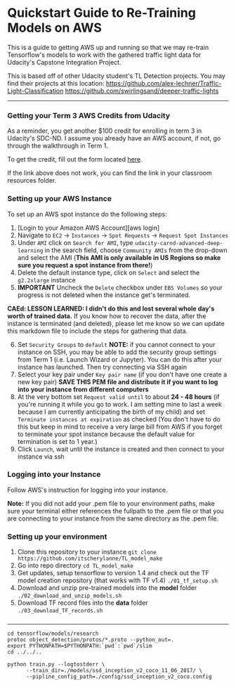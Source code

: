 # Quickstart Guide to Re-Training Models on AWS

This is a guide to getting AWS up and running so that we may re-train Tensorflow's models to work with the gathered traffic light data for Udacity's Capstone Integration Project.


This is based off of other Udacity student's TL Detection projects. You may find their projects at this location:
https://github.com/alex-lechner/Traffic-Light-Classification
https://github.com/swirlingsand/deeper-traffic-lights


-------------
### Getting your Term 3 AWS Credits from Udacity

As a reminder, you get another $100 credit for enrolling in term 3 in Udacity's SDC-ND. I assume you already have an AWS account, if not, go through the walkthrough in Term 1.

To get the credit, fill out the form located [here](https://www.awseducate.com/PromotionSignup?pcode=400HZJ).

If the link above does not work, you can find the link in your classroom resources folder.

### Setting up your AWS Instance

To set up an AWS spot instance do the following steps:
1. [Login to your Amazon AWS Account][aws login]
2. Navigate to ``EC2`` -> ``Instances`` -> ``Spot Requests`` -> ``Request Spot Instances``
3. Under ``AMI`` click on ``Search for AMI``, type ``udacity-carnd-advanced-deep-learning`` in the search field, choose ``Community AMIs`` from the drop-down and select the AMI (**This AMI is only available in US Regions so make sure you request a spot instance from there!**)
4. Delete the default instance type, click on ``Select`` and select the ``g2.2xlarge`` instance
5. **IMPORTANT** Uncheck the ``Delete`` checkbox under ``EBS Volumes`` so your progress is not deleted when the instance get's terminated.

  **CAEd: LESSON LEARNED: I didn't do this and lost several whole day's worth of trained data.** If you know how to recover the data, after the instance is terminated (and deleted), please let me know so we can update this markdown file to include the steps for gathering that data.

6. Set ``Security Groups`` to ``default``
  **NOTE:** if you cannot connect to your instance on SSH, you may be able to add the security group settings from Term 1 (i.e. Launch Wizard or Jupyter). You can do this after your instance has launched. Then try connecting via SSH again
7. Select your key pair under ``Key pair name`` (if you don't have one create a new key pair) **SAVE THIS PEM file and distribute it if you want to log into your instance from different computers**
8. At the very bottom set ``Request valid until`` to about **24 - 48 hours** (if you're running it while you go to work. I am setting mine to last a week because I am currently anticipating the birth of my child) and set ``Terminate instances at expiration`` as checked (You don't have to do this but keep in mind to receive a very large bill from AWS if you forget to terminate your spot instance because the default value for termination is set to 1 year.)
9. Click ``Launch``, wait until the instance is created and then connect to your instance via ssh

### Logging into your Instance
Follow AWS's instruction for logging into your instance.

**Note:** If you did not add your .pem file to your environment paths, make sure your terminal either references the fullpath to the .pem file or that you are connecting to your instance from the same directory as the .pem file.

### Setting up your environment

1. Clone this repository to your instance
`git clone https://github.com/itscherylanne/TL_model_make`
2. Go into repo directory
`cd TL_model_make`
3. Get updates, setup tensorflow to version 1.4 and check out the TF model creation repository (that works with TF v1.4)
`./01_tf_setup.sh`
4. Download and unzip pre-trained models into the **model** folder
`./02_download_and_unzip_models.sh`
5.  Download TF record files into the **data** folder
`./03_download_TF_records.sh`

###



---------------

```
cd tensorflow/models/research
protoc object_detection/protos/*.proto --python_out=.
export PYTHONPATH=$PYTHONPATH:`pwd`:`pwd`/slim
cd ../../..

```

```
python train.py --logtostderr \
      --train_dir=./models/ssd_inception_v2_coco_11_06_2017/ \
      --pipline_config_path=./config/ssd_inception_v2_coco.config
```
